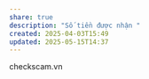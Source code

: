 ```yaml
---
share: true
description: "Số tiền được nhận "
created: 2025-04-03T15:49
updated: 2025-05-15T14:37
---
```

checkscam.vn